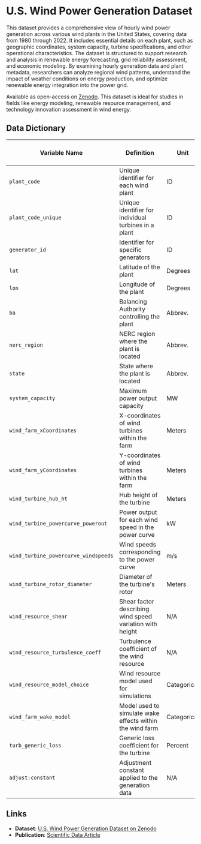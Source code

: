 # U.S. Wind Power Generation Dataset

This dataset provides a comprehensive view of hourly wind power generation across various wind plants in the United States, covering data from 1980 through 2022. It includes essential details on each plant, such as geographic coordinates, system capacity, turbine specifications, and other operational characteristics. The dataset is structured to support research and analysis in renewable energy forecasting, grid reliability assessment, and economic modeling. By examining hourly generation data and plant metadata, researchers can analyze regional wind patterns, understand the impact of weather conditions on energy production, and optimize renewable energy integration into the power grid.

Available as open-access on [Zenodo](https://zenodo.org/records/8240163). This dataset is ideal for studies in fields like energy modeling, renewable resource management, and technology innovation assessment in wind energy.

## Data Dictionary

| Variable Name                     | Definition                                                  | Unit      | Range or Example               | Sample Observation |
|-----------------------------------|-------------------------------------------------------------|-----------|--------------------------------|---------------------|
| `plant_code`                      | Unique identifier for each wind plant                       | ID        | 508, 692, 944                 | 508                 |
| `plant_code_unique`               | Unique identifier for individual turbines in a plant        | ID        | 508_1, 692_1                  | 508_1               |
| `generator_id`                    | Identifier for specific generators                          | ID        | T1, T2, T3                    | T4                  |
| `lat`                              | Latitude of the plant                                       | Degrees   | 25.0 - 50.0                   | 38.033327           |
| `lon`                              | Longitude of the plant                                      | Degrees   | -125.0 - -70.0                | -102.537915         |
| `ba`                               | Balancing Authority controlling the plant                   | Abbrev.   | PSCO, WAUW                    | PSCO                |
| `nerc_region`                      | NERC region where the plant is located                      | Abbrev.   | WECC, MRO                     | WECC                |
| `state`                            | State where the plant is located                            | Abbrev.   | CO, WY, IL                    | CO                  |
| `system_capacity`                  | Maximum power output capacity                               | MW        | 0.1 - 200                     | 1500.0              |
| `wind_farm_xCoordinates`           | X-coordinates of wind turbines within the farm              | Meters    | [0, 660.0, 330.0]             | [0, 660.0, 330.0]   |
| `wind_farm_yCoordinates`           | Y-coordinates of wind turbines within the farm              | Meters    | [0, 376.0, 752.0]             | [0, 376.0, 752.0]   |
| `wind_turbine_hub_ht`              | Hub height of the turbine                                   | Meters    | 30 - 100                      | 79.98               |
| `wind_turbine_powercurve_powerout` | Power output for each wind speed in the power curve         | kW        | [0, 50, 100, ..., 1500]       | [0.0, 0.0, 0.0]     |
| `wind_turbine_powercurve_windspeeds` | Wind speeds corresponding to the power curve                | m/s       | [0, 2, 4, ..., 25]            | [0.0, 0.25, 0.5]    |
| `wind_turbine_rotor_diameter`      | Diameter of the turbine's rotor                             | Meters    | 30 - 100                      | 82.5                |
| `wind_resource_shear`              | Shear factor describing wind speed variation with height    | N/A       | 0.1 - 0.2                     | 0.14                |
| `wind_resource_turbulence_coeff`   | Turbulence coefficient of the wind resource                 | N/A       | 0.05 - 0.15                   | 0.1                 |
| `wind_resource_model_choice`       | Wind resource model used for simulations                    | Categorical | 0, 1, 2                     | 0                   |
| `wind_farm_wake_model`             | Model used to simulate wake effects within the wind farm    | Categorical | 0, 1                         | 0                   |
| `turb_generic_loss`                | Generic loss coefficient for the turbine                    | Percent   | 0 - 20                        | 15                  |
| `adjust:constant`                  | Adjustment constant applied to the generation data          | N/A       | -                             | 0                   |

## Links
- **Dataset**: [U.S. Wind Power Generation Dataset on Zenodo](https://zenodo.org/records/8240163)
- **Publication**: [Scientific Data Article](https://www.nature.com/articles/s41597-024-03894-w#code-availability)
